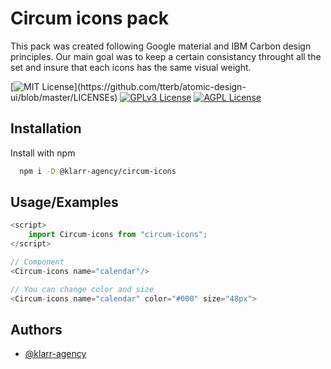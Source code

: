 # Circum icons pack

This pack was created following Google material and IBM Carbon design principles. Our main goal was to keep a certain consistancy throught all the set and insure that each icons has the same visual weight.

[![MIT License](https://img.shields.io/apm/l/atomic-design-ui.svg?)](https://github.com/tterb/atomic-design-ui/blob/master/LICENSEs)
[![GPLv3 License](https://img.shields.io/badge/License-GPL%20v3-yellow.svg)](https://opensource.org/licenses/)
[![AGPL License](https://img.shields.io/badge/license-AGPL-blue.svg)](http://www.gnu.org/licenses/agpl-3.0)

## Installation

Install with npm

```bash
  npm i -D @klarr-agency/circum-icons
```

## Usage/Examples

```javascript
<script>
    import Circum-icons from "circum-icons";
</script>

// Component
<Circum-icons name="calendar"/>

// You can change color and size
<Circum-icons name="calendar" color="#000" size="48px">
```

## Authors

-   [@klarr-agency](https://www.github.com/klarr-agency)
